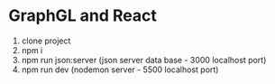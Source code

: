 # GraphGL and React

1. clone project
2. npm i
3. npm run json:server (json server data base - 3000 localhost port)
4. npm run dev (nodemon server - 5500 localhost port)
